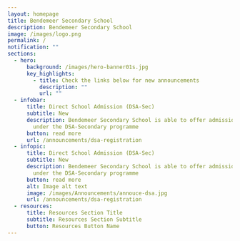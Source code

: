 ```yaml
---
layout: homepage
title: Bendemeer Secondary School
description: Bendemeer Secondary School
image: /images/logo.png
permalink: /
notification: ""
sections:
  - hero:
      background: /images/hero-banner01s.jpg
      key_highlights:
        - title: Check the links below for new announcements
          description: ""
          url: ""
  - infobar:
      title: Direct School Admission (DSA-Sec)
      subtitle: New
      description: Bendemeer Secondary School is able to offer admission to students
        under the DSA-Secondary programme
      button: read more
      url: /announcements/dsa-registration
  - infopic:
      title: Direct School Admission (DSA-Sec)
      subtitle: New
      description: Bendemeer Secondary School is able to offer admission to students
        under the DSA-Secondary programme
      button: read more
      alt: Image alt text
      image: /images/Announcements/annouce-dsa.jpg
      url: /announcements/dsa-registration
  - resources:
      title: Resources Section Title
      subtitle: Resources Section Subtitle
      button: Resources Button Name
---
```

